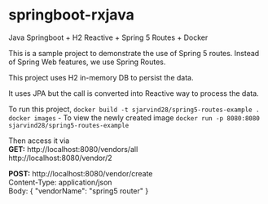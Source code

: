 # springboot-rxjava
Java Springboot + H2 Reactive + Spring 5 Routes + Docker

This is a sample project to demonstrate the use of Spring 5 routes.
Instead of Spring Web features, we use Spring Routes.

This project uses H2 in-memory DB to persist the data.

It uses JPA but the call is converted into Reactive way to process the data.

To run this project, 
`docker build -t sjarvind28/spring5-routes-example .`<br>
`docker images` - To view the newly created image
`docker run -p 8080:8080 sjarvind28/spring5-routes-example`

Then access it via <br>
**GET:**
http://localhost:8080/vendors/all <br>
http://localhost:8080/vendor/2

**POST:**
http://localhost:8080/vendor/create <br>
Content-Type: application/json <br>
Body:
{
  "vendorName": "spring5 router"
}
